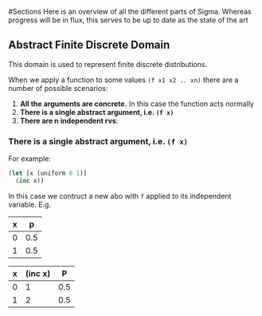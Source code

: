 #Sections
Here is an overview of all the different parts of Sigma.
Whereas progress will be in flux, this serves to be up to date as the state of the art


## Abstract Finite Discrete Domain
This domain is used to represent finite discrete distributions.

When we apply a function to some values `(f x1 x2 .. xn)` there are a number of possible scenarios:

1. __All the arguments are concrete.__  In this case the function acts normally
2. __There is a single abstract argument, i.e. `(f x)`__
3. __There are n independent rvs__:

### There is a single abstract argument, i.e. `(f x)`
For example:
```Clojure
(let [x (uniform 0 1)]
  (inc x))
```
In this case we contruct a new abo with `f` applied to its independent variable.  E.g.

| x |  p  |
|---|-----|
| 0 | 0.5 |
| 1 | 0.5 |

| x | (inc x) |  P  |
|---|---------|-----|
| 0 |       1 | 0.5 |
| 1 |       2 | 0.5 |
